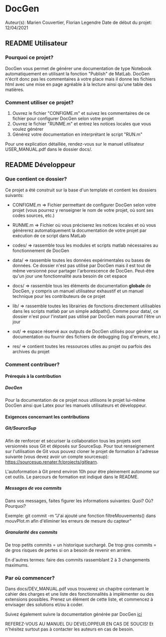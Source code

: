 # DocGen
Auteur(s): Marien Couvertier, Florian Legendre
Date de début du projet: 12/04/2021


<!-- ================================== -->
<!-- ====== README UTILISATEUR ======== -->
<!-- ================================== -->
## README Utilisateur

### Pourquoi ce projet?
DocGen vous permet de générer une documentation de type Notebook automatiquement
en utilisant la fonction "Publish" de MatLab. DocGen n'écrit donc pas les
commentaires à votre place mais il donne les fichiers html avec une mise en page
agréable à la lecture ainsi qu'une table des matières.


### Comment utiliser ce projet?
1. Ouvrez le fichier "CONFIGME.m" et suivez les commentaires de ce fichier pour
   configurer DocGen selon votre projet
2. Ouvrez le fichier "RUNME.m" et entrez les notices locales que vous voulez
   générer
3. Générez votre documentation en interprétant le script "RUN.m"

Pour une explication détaillée, rendez-vous sur le manuel utilisateur USER_MANUAL.pdf
dans le dossier docs/.


<!-- ================================== -->
<!-- ====== README DEVELOPPEUR ======== -->
<!-- ================================== -->
## README Développeur

### Que contient ce dossier?
Ce projet a été construit sur la base d'un template et contient les dossiers suivants:

* CONFIGME.m => Fichier permettant de configurer DocGen selon votre projet (vous pourrez
                y renseigner le nom de votre projet, où sont ses codes sources, etc.)

* RUNME.m    => Fichier où vous préciserez les notices locales et où vous génèrerez automatiquement
                la documentation de votre projet par exécution de ce script dans MatLab

* codes/ => rassemble tous les modules et scripts matlab nécessaires au fonctionnement de DocGen

* data/  => rassemble toutes les données expérimentales ou bases de données. Ce dossier
            n'est pas utilisé par DocGen mais il est tout de même versionné pour partager
            l'arborescence de DocGen. Peut-être qu'un jour une fonctionnalité aura besoin
            de cet espace

* docs/  => rassemble tous les éléments de documentation __globale__ de DocGen, y compris un manuel
            utilisateur exhaustif et un manuel technique pour les contributeurs de ce projet

* lib/   => rassemble toutes les librairies de fonctions directement utilisables
            dans les scripts matlab par un simple addpath(). Comme pour data/, ce dossier
            n'est pour l'instant pas utilisé par DocGen mais pourrait l'être un jour

* out/   => espace réservé aux outputs de DocGen utilisés pour générer sa documentation
            ou fournir des fichiers de debugging (log d'erreurs, etc.)

* res/   => contient toutes les ressources utiles au projet ou parfois des archives
            du projet


### Comment contribuer?

#### Prérequis à la contribution

##### DocGen
Pour la documentation de ce projet nous utilisons le projet lui-même DocGen ainsi
que Latex pour les manuels utilisateurs et développeur.


#### Exigences concernant les contributions

##### Git/SourceSup
Afin de renforcer et sécuriser la collaboration tous les projets sont versionnés
sous Git et déposés sur SourceSup. Pour tout renseignement sur l'utilisation de
Git vous pouvez cloner le projet de formation à l'adresse suivante (vous devez
avoir un compte sourcesup): https://sourcesup.renater.fr/projects/gitlearn.

L'autoformation à Git prend environ 10h pour être pleinement autonome sur cet
outils. Le parcours de formation est indiqué dans le README.

##### Messages de vos commits
Dans vos messages, faites figurer les informations suivantes: Quoi? Où? Pourquoi?

Exemple:
git commit -m "J'ai ajouté une fonction filtreMouvements() dans mouvPlot.m afin
d'éliminer les erreurs de mesure du capteur"

##### Granularité des commits
De trop petits commits = un historique surchargé. De trop gros commits = de gros
risques de pertes si on a besoin de revenir en arrière.

En d'autres termes: faire des commits rassemblant 2 à 3 changements maximums.



### Par où commencer?
Dans docs/DEV_MANUAL.pdf vous trouverez un chapitre contenant le cahier des charges
et une liste des fonctionnalités à implémenter ou des extensions possibles. Prenez
un élément de cette liste, et commencez à envisager des solutions et/ou à coder.

Suivez également suivre la documentation générée par DocGen <a href="./docs/ManPage_Global.html">ici</a>

REFEREZ-VOUS AU MANUEL DU DEVELOPPEUR EN CAS DE SOUCIS! Et n'hésitez surtout pas
à contacter les auteurs en cas de besoin.
